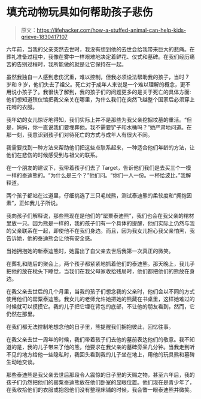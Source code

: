 # 填充动物玩具如何帮助孩子悲伤

> 原文：<https://lifehacker.com/how-a-stuffed-animal-can-help-kids-grieve-1830417107>

六年前，当我的父亲突然去世时，我没有想到他的去世会给我带来巨大的悲痛。在葬礼准备过程中，我像在雾中一样艰难地决定着鲜花、仪式和墓碑。在我们经历痛苦的告别过程时，我所能做的就是让它保持在一起。



虽然我独自一人感到悲伤沉重，难以控制，但我必须设法帮助我的孩子，当时 7 岁和 9 岁，他们失去了祖父。死亡对于成年人来说是一个难以理解的概念，更不用说小孩子了。我很快了解到，我的孩子们的问题更多的是关于死亡的具体方面:他们想知道殡仪馆把我父亲关在哪里，为什么我们在突然飞越整个国家后必须穿上花哨的衣服。

我年幼的女儿惊讶地得知，我们实际上并不是那些为我父亲挖掘坟墓的重活。“但是，妈妈，你一直说我们要埋葬他。我不需要铲子和水桶吗？”她严肃地问道。在那一刻，我意识到孩子们对待死亡的方式与成年人有很大不同。

我需要找到一种方法来帮助他们把这些点联系起来，一种适合他们年龄的方法，让他们在悲伤的时候感受到与祖父的联系。

在一个朋友的建议下，我带着孩子们去了 Target，告诉他们我们是去买三个一模一样的泰迪熊的。“为什么是三个？”他们问。“你们一人一份。一杯给波比，”我解释道。

两个孩子都站在过道里，仔细挑选了三只毛绒熊，测试泰迪熊的柔软度和“拥抱因素”，正如我儿子所说。

我向孩子们解释说，那些熊现在是他们的“罂粟泰迪熊”，我们也会在我父亲的棺材里放一只。因为熊是一样的，我的孩子们有一个具体的提醒，他们实际上仍然与我的父亲联系在一起，即使他不在我们身边。而且，因为我女儿担心我父亲怕黑，我告诉她，他的泰迪熊会让他有安全感。

当她拥抱她的新泰迪熊时，她露出了自父亲去世后我第一次真正的微笑。

在葬礼和随后的聚会上，两个孩子都紧紧地抓着他们的泰迪熊。那天晚上，我儿子把他的放在枕头下睡觉，当我们在我父母家收拾残局时，他们都把他们的熊放在身边。

在我父亲去世后的几个月里，当我的孩子们想念我的父亲时，他们会以不同的方式使用他们的罂粟泰迪熊。我女儿的老师允许她把她的熊藏在书桌里，这样她难过的时候就可以摸摸它。我的儿子把它埋在背包的底部，不让他的朋友看到，然而，它仍然在那里。

在我们都无法控制地想念他的日子里，熊提醒我们拥抱彼此，回忆往事。

在我父亲去世一周年的时候，我们带着孩子们去他的墓前表达他们的敬意。我不知道的是，我的儿子带来了他的熊，他要求在我父亲的墓碑旁呆几分钟。当我走到听不见的地方给他一些隐私时，我回头看到我的儿子坐在地上，用他的玩具熊和墓碑生动地交谈。

那些泰迪熊是我父亲去世后那段令人震惊的日子里的天赐之物，甚至六年后，我的孩子们仍然把他们的罂粟泰迪熊放在他们卧室的显眼位置。他们现在是青少年了，在我收拾他们的衣服或抱怨他们没有整理床铺的时候，我会瞥一眼泰迪熊并微笑。